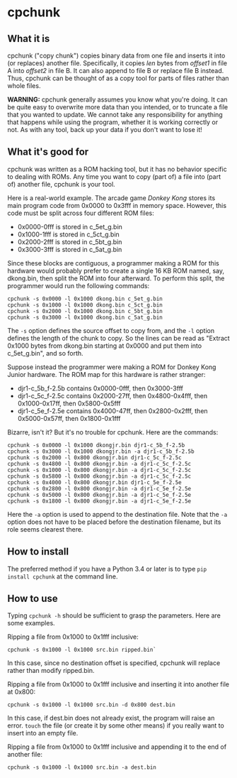# cpchunk
## What it is
cpchunk ("copy chunk") copies binary data from one file and inserts it into (or replaces) another file. Specifically, it copies _len_ bytes from _offset1_ in file A into _offset2_ in file B. It can also append to file B or replace file B instead. Thus, cpchunk can be thought of as a copy tool for parts of files rather than whole files.

**WARNING:** cpchunk generally assumes you know what you're doing. It can be quite easy to overwrite more data than you intended, or to truncate a file that you wanted to update. We cannot take any responsibility for anything that happens while using the program, whether it is working correctly or not. As with any tool, back up your data if you don't want to lose it!

## What it's good for
cpchunk was written as a ROM hacking tool, but it has no behavior specific to dealing with ROMs. Any time you want to copy (part of) a file into (part of) another file, cpchunk is your tool.

Here is a real-world example. The arcade game _Donkey Kong_ stores its main program code from 0x0000 to 0x3fff in memory space. However, this code must be split across four different ROM files:
* 0x0000-0fff is stored in c_5et_g.bin
* 0x1000-1fff is stored in c_5ct_g.bin
* 0x2000-2fff is stored in c_5bt_g.bin
* 0x3000-3fff is stored in c_5at_g.bin

Since these blocks are contiguous, a programmer making a ROM for this hardware would probably prefer to create a single 16 KB ROM named, say, dkong.bin, then split the ROM into four afterward. To perform this split, the programmer would run the following commands:
```shell
cpchunk -s 0x0000 -l 0x1000 dkong.bin c_5et_g.bin
cpchunk -s 0x1000 -l 0x1000 dkong.bin c_5ct_g.bin
cpchunk -s 0x2000 -l 0x1000 dkong.bin c_5bt_g.bin
cpchunk -s 0x3000 -l 0x1000 dkong.bin c_5at_g.bin
```

The `-s` option defines the source offset to copy from, and the `-l` option defines the length of the chunk to copy. So the lines can be read as "Extract 0x1000 bytes from dkong.bin starting at 0x0000 and put them into c_5et_g.bin", and so forth.

Suppose instead the programmer were making a ROM for Donkey Kong Junior hardware. The ROM map for this hardware is rather stranger:
* djr1-c_5b_f-2.5b contains 0x0000-0fff, then 0x3000-3fff
* djr1-c_5c_f-2.5c contains 0x2000-27ff, then 0x4800-0x4fff, then 0x1000-0x17ff, then 0x5800-0x5fff
* djr1-c_5e_f-2.5e contains 0x4000-47ff, then 0x2800-0x2fff, then 0x5000-0x57ff, then 0x1800-0x1fff

Bizarre, isn't it? But it's no trouble for cpchunk. Here are the commands:
```shell
cpchunk -s 0x0000 -l 0x1000 dkongjr.bin djr1-c_5b_f-2.5b
cpchunk -s 0x3000 -l 0x1000 dkongjr.bin -a djr1-c_5b_f-2.5b
cpchunk -s 0x2000 -l 0x800 dkongjr.bin djr1-c_5c_f-2.5c
cpchunk -s 0x4800 -l 0x800 dkongjr.bin -a djr1-c_5c_f-2.5c
cpchunk -s 0x1000 -l 0x800 dkongjr.bin -a djr1-c_5c_f-2.5c
cpchunk -s 0x5800 -l 0x800 dkongjr.bin -a djr1-c_5c_f-2.5c
cpchunk -s 0x4000 -l 0x800 dkongjr.bin djr1-c_5e_f-2.5e
cpchunk -s 0x2800 -l 0x800 dkongjr.bin -a djr1-c_5e_f-2.5e
cpchunk -s 0x5000 -l 0x800 dkongjr.bin -a djr1-c_5e_f-2.5e
cpchunk -s 0x1800 -l 0x800 dkongjr.bin -a djr1-c_5e_f-2.5e
```

Here the `-a` option is used to append to the destination file. Note that the `-a` option does not have to be placed before the destination filename, but its role seems clearest there.

## How to install
The preferred method if you have a Python 3.4 or later is to type `pip install cpchunk` at the command line.

## How to use
Typing `cpchunk -h` should be sufficient to grasp the parameters. Here are some examples.

Ripping a file from 0x1000 to 0x1fff inclusive:
```shell
cpchunk -s 0x1000 -l 0x1000 src.bin ripped.bin`
```

In this case, since no destination offset is specified, cpchunk will replace rather than modify ripped.bin.

Ripping a file from 0x1000 to 0x1fff inclusive and inserting it into another file at 0x800:
```shell
cpchunk -s 0x1000 -l 0x1000 src.bin -d 0x800 dest.bin
```

In this case, if dest.bin does not already exist, the program will raise an error. `touch` the file (or create it by some other means) if you really want to insert into an empty file.


Ripping a file from 0x1000 to 0x1fff inclusive and appending it to the end of another file:
```shell
cpchunk -s 0x1000 -l 0x1000 src.bin -a dest.bin
```
